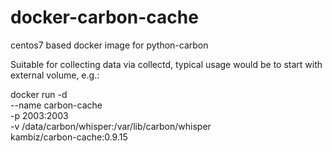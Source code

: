 # docker-carbon-cache

centos7 based docker image for python-carbon

Suitable for collecting data via collectd, typical usage would be to start with external volume, e.g.:

docker run -d \
--name carbon-cache \
-p 2003:2003 \
-v /data/carbon/whisper:/var/lib/carbon/whisper \
kambiz/carbon-cache:0.9.15
